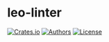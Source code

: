 # leo-linter

[![Crates.io](https://img.shields.io/crates/v/leo-linter.svg?color=neon)](https://crates.io/crates/leo-linter)
[![Authors](https://img.shields.io/badge/authors-Aleo-orange.svg)](../AUTHORS)
[![License](https://img.shields.io/badge/License-GPLv3-blue.svg)](./LICENSE.md)
